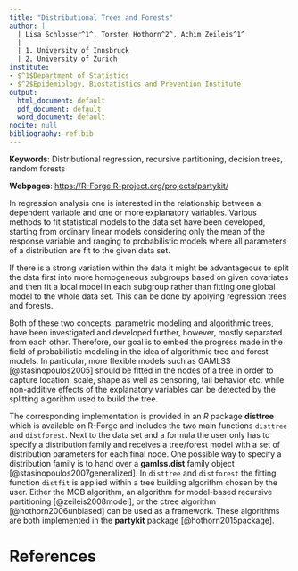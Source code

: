```yaml
---
title: "Distributional Trees and Forests"
author: |
  | Lisa Schlosser^1^, Torsten Hothorn^2^, Achim Zeileis^1^
  |
  | 1. University of Innsbruck
  | 2. University of Zurich
institute:
- $^1$Department of Statistics
- $^2$Epidemiology, Biostatistics and Prevention Institute
output:
  html_document: default
  pdf_document: default
  word_document: default
nocite: null
bibliography: ref.bib
---
```


**Keywords**: Distributional regression, recursive partitioning, decision trees, random forests

**Webpages**: https://R-Forge.R-project.org/projects/partykit/

In regression analysis one is interested in the relationship between a dependent variable and one or more explanatory variables. Various methods to fit statistical models to the data set have been developed, starting from ordinary linear models considering only the mean of the response variable and ranging to probabilistic models where all parameters of a distribution are fit to the given data set. 

If there is a strong variation within the data it might be advantageous to split the data first into more homogeneous subgroups based on given covariates and then fit a local model in each subgroup rather than fitting one global model to the whole data set. This can be done by applying regression trees and forests.

Both of these two concepts, parametric modeling and algorithmic trees, have been investigated and developed further, however, mostly separated from each other. Therefore, our goal is to embed the progress made in the field of probabilistic modeling in the idea of algorithmic tree and forest models. In particular, more flexible models such as GAMLSS [@stasinopoulos2005] should be fitted in the nodes of a tree in order to capture location, scale, shape as well as censoring, tail behavior etc. while non-additive effects of the explanatory variables can be detected by the splitting algorithm used to build the tree.

The corresponding implementation is provided in an *R* package **disttree** which is available on R-Forge and includes the two main functions `disttree` and `distforest`. Next to the data set and a formula the user only has to specify a distribution family and receives a tree/forest model with a set of distribution parameters for each final node. One possible way to specify a distribution family is to hand over a **gamlss.dist** family object [@stasinopoulos2007generalized].
In `disttree` and `distforest` the fitting function `distfit` is applied within a tree building algorithm chosen by the user. Either the MOB algorithm, an algorithm for model-based recursive partitioning [@zeileis2008model], or the ctree algorithm [@hothorn2006unbiased] can be used as a framework. These algorithms are both implemented in the **partykit** package [@hothorn2015package].

# References
